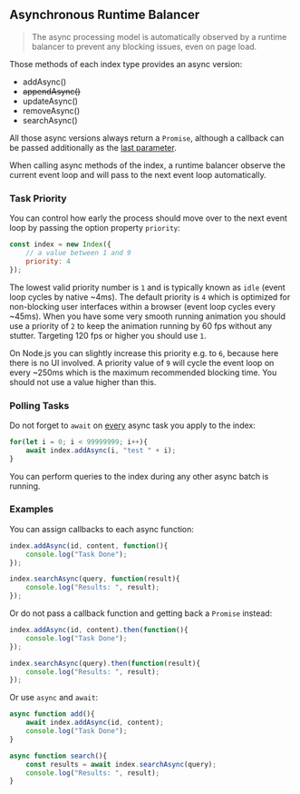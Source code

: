 ## Asynchronous Runtime Balancer

> The async processing model is automatically observed by a runtime balancer to prevent any blocking issues, even on page load.

Those methods of each index type provides an async version:

- addAsync()
- ~~appendAsync()~~
- updateAsync()
- removeAsync()
- searchAsync()

All those async versions always return a `Promise`, although a callback can be passed additionally as the <u>last parameter</u>.

When calling async methods of the index, a runtime balancer observe the current event loop and will pass to the next event loop automatically.

### Task Priority

You can control how early the process should move over to the next event loop by passing the option property `priority`:

```js
const index = new Index({
    // a value between 1 and 9
    priority: 4
});
```

The lowest valid priority number is `1` and is typically known as `idle` (event loop cycles by native ~4ms). The default priority is `4` which is optimized for non-blocking user interfaces within a browser (event loop cycles every ~45ms).
When you have some very smooth running animation you should use a priority of `2` to keep the animation running by 60 fps without any stutter. Targeting 120 fps or higher you should use `1`.

On Node.js you can slightly increase this priority e.g. to `6`, because here there is no UI involved. 
A priority value of `9` will cycle the event loop on every ~250ms which is the maximum recommended blocking time. You should not use a value higher than this.

### Polling Tasks

Do not forget to `await` on <u>every</u> async task you apply to the index:

```js
for(let i = 0; i < 99999999; i++){
    await index.addAsync(i, "test " + i);
}
```

You can perform queries to the index during any other async batch is running.

### Examples

You can assign callbacks to each async function:

```js
index.addAsync(id, content, function(){
    console.log("Task Done");
});

index.searchAsync(query, function(result){
    console.log("Results: ", result);
});
```

Or do not pass a callback function and getting back a `Promise` instead:

```js
index.addAsync(id, content).then(function(){
    console.log("Task Done");
});

index.searchAsync(query).then(function(result){
    console.log("Results: ", result);
});
```

Or use `async` and `await`:

```js
async function add(){
    await index.addAsync(id, content);
    console.log("Task Done");
}

async function search(){
    const results = await index.searchAsync(query);
    console.log("Results: ", result);
}
```
